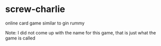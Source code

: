 screw-charlie 
=============

online card game similar to gin rummy

Note: I did not come up with the name for this game, that is just what the game is called
